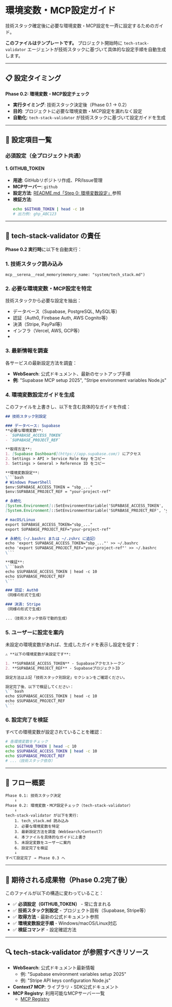 # 環境変数・MCP設定ガイド

技術スタック確定後に必要な環境変数・MCP設定を一斉に設定するためのガイド。

**このファイルはテンプレートです。** プロジェクト開始時に `tech-stack-validator` エージェントが技術スタックに基づいて具体的な設定手順を自動生成します。

---

## 📋 設定タイミング

**Phase 0.2: 環境変数・MCP設定チェック**

- **実行タイミング**: 技術スタック決定後（Phase 0.1 → 0.2）
- **目的**: プロジェクトに必要な環境変数・MCP設定を漏れなく設定
- **自動化**: `tech-stack-validator` が技術スタックに基づいて設定ガイドを生成

---

## 🔑 設定項目一覧

### 必須設定（全プロジェクト共通）

#### 1. GITHUB_TOKEN
- **用途**: GitHubリポジトリ作成、PR/Issue管理
- **MCPサーバー**: `github`
- **設定方法**: [README.md「Step 0: 環境変数設定」](../README.md)参照
- **検証方法**:
  ```bash
  echo $GITHUB_TOKEN | head -c 10
  # 出力例: ghp_ABC123
  ```

---

## 🤖 tech-stack-validator の責任

**Phase 0.2 実行時**に以下を自動実行：

### 1. 技術スタック読み込み
```
mcp__serena__read_memory(memory_name: "system/tech_stack.md")
```

### 2. 必要な環境変数・MCP設定を特定
技術スタックから必要な設定を抽出：
- データベース（Supabase, PostgreSQL, MySQL等）
- 認証（Auth0, Firebase Auth, AWS Cognito等）
- 決済（Stripe, PayPal等）
- インフラ（Vercel, AWS, GCP等）
- 

### 3. 最新情報を調査
各サービスの最新設定方法を調査：
- **WebSearch**: 公式ドキュメント、最新のセットアップ手順
- **例**: "Supabase MCP setup 2025", "Stripe environment variables Node.js"

### 4. 環境変数設定ガイドを生成
このファイルを上書きし、以下を含む具体的なガイドを作成：

```markdown
## 技術スタック別設定

### データベース: Supabase
**必要な環境変数**:
- `SUPABASE_ACCESS_TOKEN`
- `SUPABASE_PROJECT_REF`

**取得方法**:
1. [Supabase Dashboard](https://app.supabase.com/) にアクセス
2. Settings > API > Service Role Key をコピー
3. Settings > General > Reference ID をコピー

**環境変数設定**:
\```bash
# Windows PowerShell
$env:SUPABASE_ACCESS_TOKEN = "sbp_..."
$env:SUPABASE_PROJECT_REF = "your-project-ref"

# 永続化
[System.Environment]::SetEnvironmentVariable('SUPABASE_ACCESS_TOKEN', 'sbp_...', 'User')
[System.Environment]::SetEnvironmentVariable('SUPABASE_PROJECT_REF', 'your-project-ref', 'User')

# macOS/Linux
export SUPABASE_ACCESS_TOKEN="sbp_..."
export SUPABASE_PROJECT_REF="your-project-ref"

# 永続化（~/.bashrc または ~/.zshrc に追記）
echo 'export SUPABASE_ACCESS_TOKEN="sbp_..."' >> ~/.bashrc
echo 'export SUPABASE_PROJECT_REF="your-project-ref"' >> ~/.bashrc
\```

**検証**:
\```bash
echo $SUPABASE_ACCESS_TOKEN | head -c 10
echo $SUPABASE_PROJECT_REF
\```

### 認証: Auth0
（同様の形式で生成）

### 決済: Stripe
（同様の形式で生成）

...（技術スタック依存で動的生成）
```

### 5. ユーザーに設定を案内
未設定の環境変数があれば、生成したガイドを表示し設定を促す：

```markdown
⚠️ **以下の環境変数が未設定です**:

1. **SUPABASE_ACCESS_TOKEN** - Supabaseアクセストークン
2. **SUPABASE_PROJECT_REF** - SupabaseプロジェクトID

設定方法は上記「技術スタック別設定」セクションをご確認ください。

設定完了後、以下で検証してください：
\```bash
echo $SUPABASE_ACCESS_TOKEN | head -c 10
echo $SUPABASE_PROJECT_REF
\```
```

### 6. 設定完了を検証
すべての環境変数が設定されていることを確認：
```bash
# 各環境変数をチェック
echo $GITHUB_TOKEN | head -c 10
echo $SUPABASE_ACCESS_TOKEN | head -c 10
echo $SUPABASE_PROJECT_REF
# ...（技術スタック依存）
```

---

## 📝 フロー概要

```
Phase 0.1: 技術スタック決定
    ↓
Phase 0.2: 環境変数・MCP設定チェック（tech-stack-validator）
    ↓
tech-stack-validator が以下を実行:
    1. tech_stack.md 読み込み
    2. 必要な環境変数を特定
    3. 最新設定方法を調査（WebSearch/Context7）
    4. 本ファイルを具体的なガイドに上書き
    5. 未設定変数をユーザーに案内
    6. 設定完了を検証
    ↓
すべて設定完了 → Phase 0.3 へ
```

---

## 🎯 期待される成果物（Phase 0.2完了後）

このファイルが以下の構造に変わっていること：

- ✅ **必須設定（GITHUB_TOKEN）** - 常に含まれる
- ✅ **技術スタック別設定** - プロジェクト固有（Supabase, Stripe等）
- ✅ **取得方法** - 最新の公式ドキュメント参照
- ✅ **環境変数設定手順** - Windows/macOS/Linux対応
- ✅ **検証コマンド** - 設定確認方法

---

## 🔍 tech-stack-validator が参照すべきリソース

- **WebSearch**: 公式ドキュメント最新情報
  - 例: "Supabase environment variables setup 2025"
  - 例: "Stripe API keys configuration Node.js"
- **Context7 MCP**: ライブラリ・SDK公式ドキュメント
- **MCP Registry**: 利用可能なMCPサーバー一覧
  - [MCP Registry](https://github.com/modelcontextprotocol/registry)
